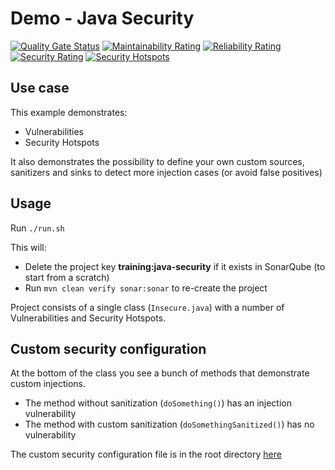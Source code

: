 # Demo - Java Security 
[![Quality Gate Status](https://nautilus.sonarqube.org/api/project_badges/measure?project=demo%3Ajava-security&metric=alert_status&token=squ_1e4f3504bdc994f093721895e070abe7c11b1632)](https://nautilus.sonarqube.org/dashboard?id=demo%3Ajava-security) [![Maintainability Rating](https://nautilus.sonarqube.org/api/project_badges/measure?project=demo%3Ajava-security&metric=sqale_rating&token=squ_1e4f3504bdc994f093721895e070abe7c11b1632)](https://nautilus.sonarqube.org/dashboard?id=demo%3Ajava-security) [![Reliability Rating](https://nautilus.sonarqube.org/api/project_badges/measure?project=demo%3Ajava-security&metric=reliability_rating&token=squ_1e4f3504bdc994f093721895e070abe7c11b1632)](https://nautilus.sonarqube.org/dashboard?id=demo%3Ajava-security) [![Security Rating](https://nautilus.sonarqube.org/api/project_badges/measure?project=demo%3Ajava-security&metric=security_rating&token=squ_1e4f3504bdc994f093721895e070abe7c11b1632)](https://nautilus.sonarqube.org/dashboard?id=demo%3Ajava-security) [![Security Hotspots](https://nautilus.sonarqube.org/api/project_badges/measure?project=demo%3Ajava-security&metric=security_hotspots&token=squ_1e4f3504bdc994f093721895e070abe7c11b1632)](https://nautilus.sonarqube.org/dashboard?id=demo%3Ajava-security)
## Use case
This example demonstrates:
- Vulnerabilities
- Security Hotspots

It also demonstrates the possibility to define your own custom sources, sanitizers and sinks to detect more injection cases
(or avoid false positives)

## Usage

Run `./run.sh`

This will:
- Delete the project key **training:java-security** if it exists in SonarQube (to start from a scratch)
- Run `mvn clean verify sonar:sonar` to re-create the project

Project consists of a single class (`Insecure.java`) with a number of Vulnerabilities and Security Hotspots.

## Custom security configuration 
At the bottom of the class you see a bunch of methods that demonstrate custom injections.
- The method without sanitization (`doSomething()`) has an injection vulnerability
- The method with custom sanitization (`doSomethingSanitized()`) has no vulnerability

The custom security configuration file is in the root directory [here](s3649JavaSqlInjectionConfig.json)
